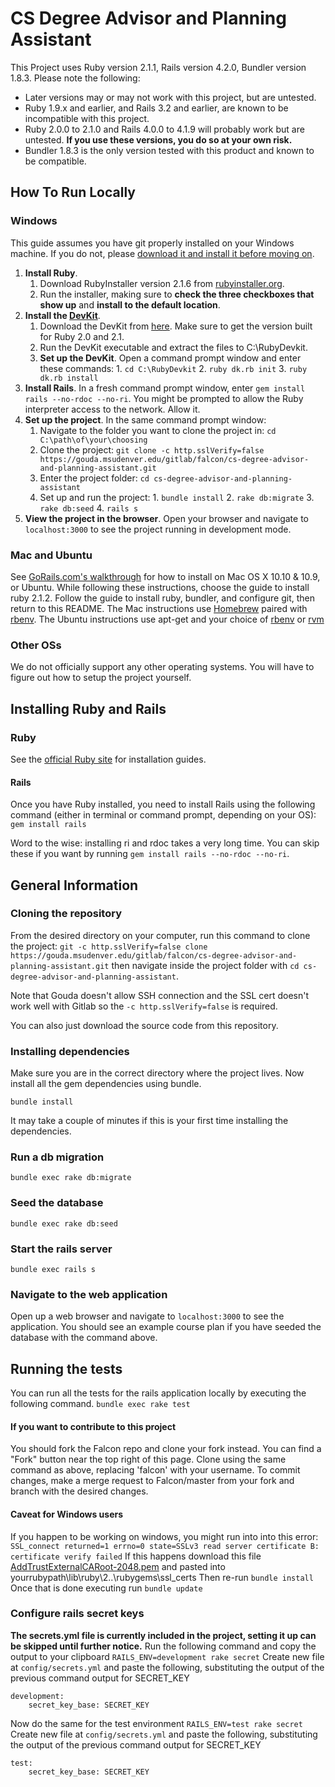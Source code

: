 # CS Degree Advisor and Planning Assistant

This Project uses Ruby version 2.1.1, Rails version 4.2.0, Bundler version 1.8.3.
Please note the following:
* Later versions may or may not work with this project, but are untested.
* Ruby 1.9.x and earlier, and Rails 3.2 and earlier, are known to be incompatible with this project.
* Ruby 2.0.0 to 2.1.0 and Rails 4.0.0 to 4.1.9 will probably work but are untested. **__If you use these versions, you do so at your own risk.__**
* Bundler 1.8.3 is the only version tested with this product and known to be compatible.

## How To Run Locally

### Windows

This guide assumes you have git properly installed on your Windows machine. If you
do not, please [download it and install it before moving on](http://git-scm.com/download/win).

1. **Install Ruby**.
    1. Download RubyInstaller version 2.1.6 from [rubyinstaller.org](http://rubyinstaller.org/).
    2. Run the installer, making sure to **check the three checkboxes that show up** and **install to the default location**.
2. **Install the [DevKit](http://rubyinstaller.org/add-ons/devkit/)**.
      1. Download the DevKit from [here](http://rubyinstaller.org/downloads/).
      Make sure to get the version built for Ruby 2.0 and 2.1.
      2. Run the DevKit executable and extract the files to C:\RubyDevkit.
      3. **Set up the DevKit**. Open a command prompt window and enter these commands:
        1. `cd C:\RubyDevkit`
        2. `ruby dk.rb init`
        3. `ruby dk.rb install`
5. **Install Rails**. In a fresh command prompt window, enter `gem install rails --no-rdoc --no-ri`. You might be prompted to allow the Ruby interpreter access to the network. Allow it.
6. **Set up the project**. In the same command prompt window:
      1. Navigate to the folder you want to clone the project in: `cd C:\path\of\your\choosing`
      2. Clone the project: `git clone -c http.sslVerify=false https://gouda.msudenver.edu/gitlab/falcon/cs-degree-advisor-and-planning-assistant.git`
      3. Enter the project folder: `cd cs-degree-advisor-and-planning-assistant`
      4. Set up and run the project:
        1. `bundle install`
        2. `rake db:migrate`
        3. `rake db:seed`
        4. `rails s`
7. **View the project in the browser**. Open your browser and navigate to `localhost:3000` to see the project running in development mode.

### Mac and Ubuntu
See [GoRails.com's walkthrough](https://gorails.com/setup/osx/10.10-yosemite) for how to install on Mac OS X 10.10 & 10.9, or Ubuntu.
While following these instructions, choose the guide to install ruby 2.1.2. Follow the guide to install ruby, bundler, and configure git,
then return to this README.
The Mac instructions use [Homebrew](http://brew.sh/) paired with [rbenv](https://github.com/sstephenson/rbenv).
The Ubuntu instructions use apt-get and your choice of [rbenv](https://github.com/sstephenson/rbenv) or [rvm](https://rvm.io/)


### Other OSs
We do not officially support any other operating systems. You will have to figure out how to setup the project yourself.

## Installing Ruby and Rails

### Ruby
See the [official Ruby site](https://www.ruby-lang.org/en/documentation/installation/) for installation guides.

#### Rails
Once you have Ruby installed, you need to install Rails using the following command (either in terminal or command prompt, depending on your OS):
`gem install rails`

Word to the wise: installing ri and rdoc takes a very long time. You can skip these if you want by running `gem install rails --no-rdoc --no-ri`.

## General Information

### Cloning the repository

From the desired directory on your computer, run this command to clone the project:
`git -c http.sslVerify=false clone https://gouda.msudenver.edu/gitlab/falcon/cs-degree-advisor-and-planning-assistant.git`
then navigate inside the project folder with
`cd cs-degree-advisor-and-planning-assistant`.

Note that Gouda doesn't allow SSH connection and the SSL cert doesn't work well with Gitlab so the `-c http.sslVerify=false` is required.

You can also just download the source code from this repository.

### Installing dependencies
Make sure you are in the correct directory where the project lives.  Now install all the gem dependencies using bundle.

`bundle install`

It may take a couple of minutes if this is your first time installing the dependencies.

### Run a db migration
`bundle exec rake db:migrate`

### Seed the database
`bundle exec rake db:seed`

### Start the rails server
`bundle exec rails s`

### Navigate to the web application
Open up a web browser and navigate to `localhost:3000` to see the application.
You should see an example course plan if you have seeded the database with the
command above.

## Running the tests
You can run all the tests for the rails application locally by executing the following command.
`bundle exec rake test`

#### If you want to contribute to this project
You should fork the Falcon repo and clone your fork instead. You can find a "Fork" button near the top right of this page.
Clone using the same command as above, replacing 'falcon' with your username.
To commit changes, make a merge request to Falcon/master from your fork and branch with the desired changes.

#### Caveat for Windows users
If you happen to be working on windows, you might run into into this error:
`SSL_connect returned=1 errno=0 state=SSLv3 read server certificate B: certificate verify failed`
If this happens download this file [AddTrustExternalCARoot-2048.pem](https://raw.githubusercontent.com/rubygems/rubygems/master/lib/rubygems/ssl_certs/AddTrustExternalCARoot-2048.pem)
and pasted into yourrubypath\lib\ruby\2..\rubygems\ssl_certs
Then re-run `bundle install`
Once that is done executing run `bundle update`

### Configure rails secret keys
**The secrets.yml file is currently included in the project, setting it up can be skipped until further notice.**
Run the following command and copy the output to your clipboard
`RAILS_ENV=development rake secret`
Create new file at `config/secrets.yml` and paste the following, substituting
the output of the previous command output for SECRET_KEY
```
development:
    secret_key_base: SECRET_KEY
```
Now do the same for the test environment
`RAILS_ENV=test rake secret`
Create new file at `config/secrets.yml` and paste the following, substituting
the output of the previous command output for SECRET_KEY
```
test:
    secret_key_base: SECRET_KEY
```
